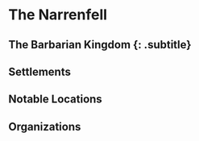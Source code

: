 # The Narrenfell
## The Barbarian Kingdom {: .subtitle}

## Settlements

## Notable Locations

## Organizations